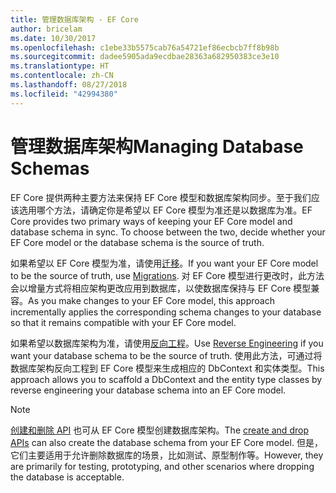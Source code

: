 ```yaml
---
title: 管理数据库架构 - EF Core
author: bricelam
ms.date: 10/30/2017
ms.openlocfilehash: c1ebe33b5575cab76a54721ef86ecbcb7ff8b98b
ms.sourcegitcommit: dadee5905ada9ecdbae28363a682950383ce3e10
ms.translationtype: HT
ms.contentlocale: zh-CN
ms.lasthandoff: 08/27/2018
ms.locfileid: "42994380"
---
```

# <a name="managing-database-schemas"></a><span data-ttu-id="9ce93-102">管理数据库架构</span><span class="sxs-lookup"><span data-stu-id="9ce93-102">Managing Database Schemas</span></span>
<span data-ttu-id="9ce93-103">EF Core 提供两种主要方法来保持 EF Core 模型和数据库架构同步。至于我们应该选用哪个方法，请确定你是希望以 EF Core 模型为准还是以数据库为准。</span><span class="sxs-lookup"><span data-stu-id="9ce93-103">EF Core provides two primary ways of keeping your EF Core model and database schema in sync. To choose between the two, decide whether your EF Core model or the database schema is the source of truth.</span></span>

<span data-ttu-id="9ce93-104">如果希望以 EF Core 模型为准，请使用[迁移][1]。</span><span class="sxs-lookup"><span data-stu-id="9ce93-104">If you want your EF Core model to be the source of truth, use [Migrations][1].</span></span> <span data-ttu-id="9ce93-105">对 EF Core 模型进行更改时，此方法会以增量方式将相应架构更改应用到数据库，以使数据库保持与 EF Core 模型兼容。</span><span class="sxs-lookup"><span data-stu-id="9ce93-105">As you make changes to your EF Core model, this approach incrementally applies the corresponding schema changes to your database so that it remains compatible with your EF Core model.</span></span>

<span data-ttu-id="9ce93-106">如果希望以数据库架构为准，请使用[反向工程][2]。</span><span class="sxs-lookup"><span data-stu-id="9ce93-106">Use [Reverse Engineering][2] if you want your database schema to be the source of truth.</span></span> <span data-ttu-id="9ce93-107">使用此方法，可通过将数据库架构反向工程到 EF Core 模型来生成相应的 DbContext 和实体类型。</span><span class="sxs-lookup"><span data-stu-id="9ce93-107">This approach allows you to scaffold a DbContext and the entity type classes by reverse engineering your database schema into an EF Core model.</span></span>

> [!NOTE]
> <span data-ttu-id="9ce93-108">[创建和删除 API][3] 也可从 EF Core 模型创建数据库架构。</span><span class="sxs-lookup"><span data-stu-id="9ce93-108">The [create and drop APIs][3] can also create the database schema from your EF Core model.</span></span> <span data-ttu-id="9ce93-109">但是，它们主要适用于允许删除数据库的场景，比如测试、原型制作等。</span><span class="sxs-lookup"><span data-stu-id="9ce93-109">However, they are primarily for testing, prototyping, and other scenarios where dropping the database is acceptable.</span></span>


  [1]: migrations/index.md
  [2]: scaffolding.md
  [3]: ensure-created.md
